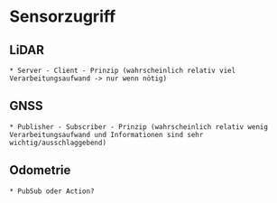 # Sensorzugriff
## LiDAR
    * Server - Client - Prinzip (wahrscheinlich relativ viel Verarbeitungsaufwand -> nur wenn nötig)

## GNSS
    * Publisher - Subscriber - Prinzip (wahrscheinlich relativ wenig Verarbeitungsaufwand und Informationen sind sehr wichtig/ausschlaggebend)

## Odometrie
    * PubSub oder Action?